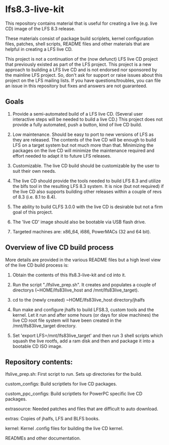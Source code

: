 # lfs8.3-live-kit

This repository contains material that is useful for creating a 
live (e.g. live CD) image of the LFS 8.3 release.

These materials consist of package build scriplets, 
kernel configuration files, patches, shell scripts, README files
and other materials that are helpful in creating a LFS live CD.

This project is not a continuation of the (now defunct) LFS live
CD project that previously existed as part of the LFS project.  This 
project is a new approach to building a LFS live CD and is not
endorsed nor sponsored by the mainline LFS project.  So, don't 
ask for support or raise issues about this project on the LFS 
mailing lists.   If you have questions/troubles, you can file
an issue in this repository but fixes and answers are not
guaranteed.

## Goals

1) Provide a semi-automated build of a LFS live CD.  (Several
   user interactive steps will be needed to build a live CD.)
   This project does not provide a fully automated, push a button,
   kind of live CD build.

2) Low maintenance.  Should be easy to port to new versions of
   LFS as they are released.  The contents of the live CD will
   be enough to build LFS on a target system but not
   much more than that.  Minimizing the packages on the live CD
   will minimize the maintenance required and effort needed to
   adapt it to future LFS releases.

3) Customizable.  The live CD build should be customizable by 
   the user to suit their own needs.  

4) The live CD should provide the tools needed to build LFS 8.3 and
   utilize the blfs tool in the resulting LFS 8.3 system.   It is 
   nice (but not required) if the live CD also supports building
   other releases within a couple of revs of 8.3 (i.e. 8.1 to 8.4). 

5) The ability to build CLFS 3.0.0 with the live CD is desirable but
   not a firm goal of this project.

6) The 'live CD' image should also be bootable via USB flash drive.

7) Targeted machines are: x86_64, i686, PowerMACs (32 and 64 bit).

## Overview of live CD build process

   More details are provided in the various README files but a high 
   level view of the live CD build process is:

1) Obtain the contents of this lfs8.3-live-kit and cd into it.

2) Run the script "./lfslive_prep.sh".   It creates and populates 
   a couple of directorys (~HOME/lfs83live_host and /mnt/lfs83live_target).

3) cd to the (newly created) ~HOME/lfs83live_host directory/jhalfs

4) Run make and configure jhalfs to build LFS8.3, custom tools and the
   kernel.  Let it run and after some hours (or days for slow machines)
   the live CD root file system will have been created in the 
   /mnt/lfs83live_target directory.

5) Set 'export LFS=/mnt/lfs83live_target' and then run 3 shell scripts
   which squash the live rootfs, add a ram disk and then and package it 
   into a bootable CD ISO image.


## Repository contents:

lfslive_prep.sh:  First script to run.  Sets up directories for the build.

custom_configs:  Build scriptlets for live CD packages.

custom_ppc_configs:  Build scriptlets for PowerPC specific live CD packages.

extrasource:  Needed patches and files that are difficult to auto download.

extras: Copies of jhalfs, LFS and BLFS books.

kernel: Kernel .config files for building the live CD kernel.

READMEs and other documentation.

